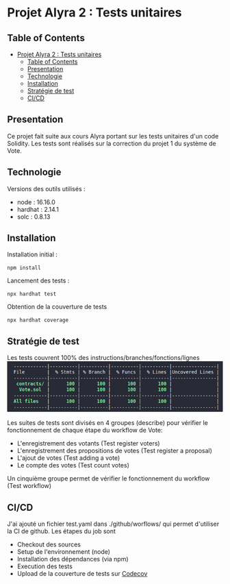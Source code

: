 # Projet Alyra 2 : Tests unitaires

## Table of Contents

-  [Projet Alyra 2 : Tests unitaires](#projet-alyra-2--tests-unitaires)
   -  [Table of Contents](#table-of-contents)
   -  [Presentation](#presentation)
   -  [Technologie](#technologie)
   -  [Installation](#installation)
   -  [Stratégie de test](#stratégie-de-test)
   -  [CI/CD](#cicd)

## Presentation

Ce projet fait suite aux cours Alyra portant sur les tests unitaires d'un code Solidity.
Les tests sont réalisés sur la correction du projet 1 du système de Vote.

## Technologie

Versions des outils utilisés :

-  node : 16.16.0
-  hardhat : 2.14.1
-  solc : 0.8.13

## Installation

Installation initial :

```
npm install
```

Lancement des tests :

```
npx hardhat test
```

Obtention de la couverture de tests

```
npx hardhat coverage
```

## Stratégie de test

Les tests couvrent 100% des instructions/branches/fonctions/lignes
![](capture.png)

Les suites de tests sont divisés en 4 groupes (describe) pour vérifier le fonctionnement de chaque étape du workflow de Vote:

-  L'enregistrement des votants (Test register voters)
-  L'enregistrement des propositions de votes (Test register a proposal)
-  L'ajout de votes (Test adding a vote)
-  Le compte des votes (Test count votes)

Un cinquième groupe permet de vérifier le fonctionnement du workflow (Test workflow)

## CI/CD

J'ai ajouté un fichier test.yaml dans ./github/worflows/ qui permet d'utiliser la CI de github. Les étapes du job sont

-  Checkout des sources
-  Setup de l'environnement (node)
-  Installation des dépendances (via npm)
-  Execution des tests
-  Upload de la couverture de tests sur [Codecov](https://app.codecov.io/github/cart0uche/alyra_2_vote_tests/blob/main/contracts%2FVote.sol)
